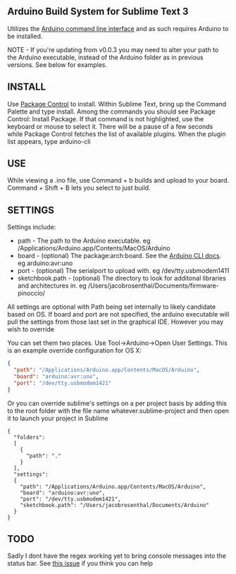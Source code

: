 Arduino Build System for Sublime Text 3
---------------------------------------

Utilizes the [Arduino command line interface](https://github.com/arduino/Arduino/blob/master/build/shared/manpage.adoc) and as such requires Arduino to be installed.

NOTE - If you're updating from v0.0.3 you may need to alter your path to the Arduino executable, instead of the Arduino folder as in previous versions. See below for examples.

INSTALL
-------
Use [Package Control](https://packagecontrol.io/installation) to install. Within Sublime Text, bring up the Command Palette and type install. Among the commands you should see Package Control: Install Package. If that command is not highlighted, use the keyboard or mouse to select it. There will be a pause of a few seconds while Package Control fetches the list of available plugins. When the plugin list appears, type arduino-cli

USE
---
While viewing a .ino file, use Command + b builds and upload to your board. Command + Shift + B lets you 
select to just build.

SETTINGS
--------
Settings include:
 * path - The path to the Arduino executable. eg /Applications/Arduino.app/Contents/MacOS/Arduino
 * board - (optional) The package:arch:board. See the [Arduino CLI docs](https://github.com/arduino/Arduino/blob/master/build/shared/manpage.adoc). eg arduino:avr:uno
 * port - (optional) The serialport to upload with. eg /dev/tty.usbmodem1411
 * sketchbook.path - (optional) The directory to look for additonal libraries and architectures in. eg /Users/jacobrosenthal/Documents/firmware-pinoccio/

All settings are optional with Path being set internally to likely candidate based on OS. If board and port are not specified, the arduino executable will pull the settings from those last set in the graphical IDE. However you may wish to override


You can set them two places. Use Tool->Arduino->Open User Settings. This is an example override configuration for OS X:
```json
{
  "path": "/Applications/Arduino.app/Contents/MacOS/Arduino",
  "board": "arduino:avr:uno",
  "port": "/dev/tty.usbmodem1421"
} 
```

Or you can override sublime's settings on a per project basis by adding this to the root folder with the file name whatever.sublime-project and then open it to launch your project in Sublime
```
{
  "folders":
  [
    {
      "path": "."
    }
  ],
  "settings":
  {
    "path": "/Applications/Arduino.app/Contents/MacOS/Arduino",
    "board": "arduino:avr:uno",
    "port": "/dev/tty.usbmodem1421",
    "sketchbook.path": "/Users/jacobrosenthal/Documents/Arduino"
  }
}
```

TODO
--------
Sadly I dont have the regex working yet to bring console messages into the status bar. See [this issue](https://github.com/jacobrosenthal/arduino-cli/issues/1) if you think you can help